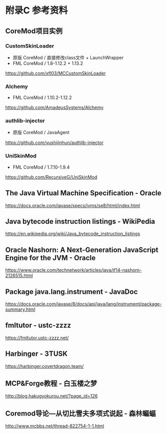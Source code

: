 # 附录C 参考资料

## CoreMod项目实例

### CustomSkinLoader

* 原版 CoreMod / 直接修改class文件 + LaunchWrapper
* FML CoreMod / 1.8-1.12.2 + 1.13.2

https://github.com/xfl03/MCCustomSkinLoader

### Alchemy

* FML CoreMod / 1.10.2-1.12.2

https://github.com/AmadeusSystems/Alchemy

### authlib-injector

* 原版 CoreMod / JavaAgent

https://github.com/yushijinhun/authlib-injector

### UniSkinMod

* FML CoreMod / 1.7.10-1.9.4

https://github.com/RecursiveG/UniSkinMod

## The Java Virtual Machine Specification - Oracle

https://docs.oracle.com/javase/specs/jvms/se8/html/index.html

## Java bytecode instruction listings - WikiPedia

https://en.wikipedia.org/wiki/Java_bytecode_instruction_listings

## Oracle Nashorn: A Next-Generation JavaScript Engine for the JVM - Oracle

https://www.oracle.com/technetwork/articles/java/jf14-nashorn-2126515.html

## Package java.lang.instrument - JavaDoc

https://docs.oracle.com/javase/8/docs/api/java/lang/instrument/package-summary.html

## fmltutor - ustc-zzzz

https://fmltutor.ustc-zzzz.net/

## Harbinger - 3TUSK

https://harbinger.covertdragon.team/

## MCP&Forge教程 - 白玉楼之梦

http://blog.hakugyokurou.net/?page_id=126

## Coremod导论—从切比雪夫多项式说起 - 森林蝙蝠

http://www.mcbbs.net/thread-822754-1-1.html